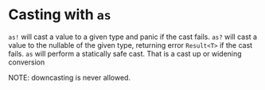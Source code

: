 # Casting with `as`

`as!` will cast a value to a given type and panic if the cast fails. `as?` will cast a value to the nullable of the given type, returning error `Result<T>` if the cast fails. `as` will perform a statically safe cast. That is a cast up or widening conversion

NOTE: downcasting is never allowed.